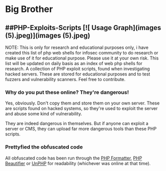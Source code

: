 # Big Brother

##PHP-Exploits-Scripts
[![ Usage Graph](images (5).jpeg)](images (5).jpeg)
---

NOTE: This is only for research and educational purposes only, i have created this list of php web shells for infosec community to do research or make use of it for educational purpose. Please use it at your own risk. This list will be updated on daily basis as an index of web php shells for research.
A collection of PHP exploit scripts, found when investigating hacked servers. These are stored for educational purposes and to test fuzzers and vulnerability scanners. Feel free to contribute.

### Why do you put these online? They're dangerous!

Yes, obviously. Don't copy them and store them on your own server. These are scripts found on hacked systems, so they're used to exploit the server and abuse some kind of vulnerability.

They are indeed dangerous in themselves. But if anyone can exploit a server or CMS, they can upload far more dangerous tools than these PHP scripts.

### Prettyfied the obfuscated code

All obfuscated code has been run through the [PHP Formatter](http://beta.phpformatter.com/), [PHP Beautifier](http://phpbeautifier.com/) or [UnPHP](https://www.unphp.net/) for readability (whichever was online at that time).
